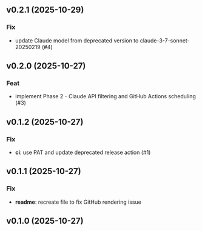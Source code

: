 ## v0.2.1 (2025-10-29)

### Fix

- update Claude model from deprecated version to claude-3-7-sonnet-20250219 (#4)

## v0.2.0 (2025-10-27)

### Feat

- implement Phase 2 - Claude API filtering and GitHub Actions scheduling (#3)

## v0.1.2 (2025-10-27)

### Fix

- **ci**: use PAT and update deprecated release action (#1)

## v0.1.1 (2025-10-27)

### Fix

- **readme**: recreate file to fix GitHub rendering issue

## v0.1.0 (2025-10-27)
